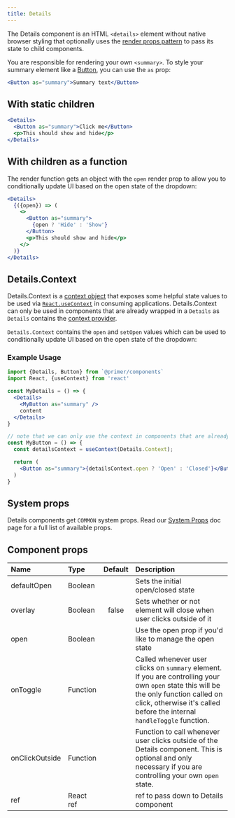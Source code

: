 ```yaml
---
title: Details
---
```


The Details component is an HTML `<details>` element without native browser styling that optionally uses the [render props pattern](https://reactjs.org/docs/render-props.html) to pass its state to child components.

You are responsible for rendering your own `<summary>`. To style your summary element like a [Button](./Button), you can use the `as` prop:

```jsx
<Button as="summary">Summary text</Button>
```

## With static children
```jsx live
<Details>
  <Button as="summary">Click me</Button>
  <p>This should show and hide</p>
</Details>

```

## With children as a function
The render function gets an object with the `open` render prop to allow you to conditionally update UI based on the open state of the dropdown:

```jsx live
<Details>
  {({open}) => (
    <>
      <Button as="summary">
        {open ? 'Hide' : 'Show'}
      </Button>
      <p>This should show and hide</p>
    </>
  )}
</Details>
```

## Details.Context
Details.Context is a [context object](https://reactjs.org/docs/context.html#reactcreatecontext) that exposes some helpful state values to be used via [`React.useContext`](https://reactjs.org/docs/hooks-reference.html#usecontext) in consuming applications.  Details.Context can only be used in components that are already wrapped in a `Details` as `Details` contains the [context provider](https://reactjs.org/docs/context.html#contextprovider).

`Details.Context` contains the `open` and `setOpen` values which can be used to conditionally update UI based on the open state of the dropdown:

### Example Usage
```jsx
import {Details, Button} from `@primer/components`
import React, {useContext} from 'react'

const MyDetails = () => {
  <Details>
    <MyButton as="summary" />
    content
  </Details>
}

// note that we can only use the context in components that are already wrapped by Details (and thus the Context.Provider)
const MyButton = () => {
  const detailsContext = useContext(Details.Context);

  return (
    <Button as="summary">{detailsContext.open ? 'Open' : 'Closed'}</Button>
  )
}
```

## System props

Details components get `COMMON` system props. Read our [System Props](/system-props) doc page for a full list of available props.

## Component props

| Name | Type | Default | Description |
| :- | :- | :-: | :- |
| defaultOpen | Boolean | | Sets the initial open/closed state |
| overlay | Boolean | false | Sets whether or not element will close when user clicks outside of it |
| open | Boolean | | Use the open prop if you'd like to manage the open state |
| onToggle | Function | | Called whenever user clicks on `summary` element. If you are controlling your own `open` state this will be the only function called on click, otherwise it's called before the internal `handleToggle` function.|
| onClickOutside | Function | | Function to call whenever user clicks outside of the Details component. This is optional and only necessary if you are controlling your own `open` state. |
| ref | React ref | | ref to pass down to Details component |
